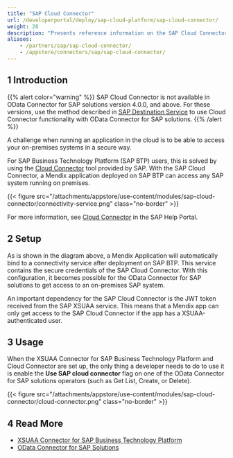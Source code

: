 ```yaml
---
title: "SAP Cloud Connector"
url: /developerportal/deploy/sap-cloud-platform/sap-cloud-connector/
weight: 28
description: "Presents reference information on the SAP Cloud Connector."
aliases:
    - /partners/sap/sap-cloud-connector/
    - /appstore/connectors/sap/sap-cloud-connector/
---
```


## 1 Introduction

{{% alert color="warning" %}}
SAP Cloud Connector is not available in OData Connector for SAP solutions version 4.0.0, and above. For these versions, use the method described in [SAP Destination Service](/developerportal/deploy/sap-cloud-platform/sap-destination-service/) to use Cloud Connector functionality with OData Connector for SAP solutions.
{{% /alert %}}

A challenge when running an application in the cloud is to be able to access your on-premises systems in a secure way.

For SAP Business Technology Platform (SAP BTP) users, this is solved by using the [Cloud Connector](https://help.sap.com/docs/connectivity/sap-btp-connectivity-cf/cloud-connector) tool provided by SAP. With the SAP Cloud Connector, a Mendix application deployed on SAP BTP can access any SAP system running on premises.

{{< figure src="/attachments/appstore/use-content/modules/sap-cloud-connector/connectivity-service.png" class="no-border" >}}

For more information, see [Cloud Connector](https://help.sap.com/viewer/cca91383641e40ffbe03bdc78f00f681/Cloud/en-US/e6c7616abb5710148cfcf3e75d96d596.html
) in the SAP Help Portal.

## 2 Setup

As is shown in the diagram above, a Mendix Application will automatically bind to a connectivity service after deployment on SAP BTP. This service contains the secure credentials of the SAP Cloud Connector. With this configuration, it becomes possible for the OData Connector for SAP solutions to get access to an on-premises SAP system.

An important dependency for the SAP Cloud Connector is the JWT token received from the SAP XSUAA service. This means that a Mendix app can only get access to the SAP Cloud Connector if the app has a XSUAA-authenticated user.

## 3 Usage

When the XSUAA Connector for SAP Business Technology Platform and Cloud Connector are set up, the only thing a developer needs to do to use it is enable the **Use SAP cloud connector** flag on one of the OData Connector for SAP solutions operators (such as Get List, Create, or Delete).

{{< figure src="/attachments/appstore/use-content/modules/sap-cloud-connector/cloud-connector.png" class="no-border" >}}

## 4 Read More

* [XSUAA Connector for SAP Business Technology Platform](/appstore/modules/sap/sap-xsuaa-connector/)
* [OData Connector for SAP Solutions](/appstore/modules/sap/sap-odata-connector/)
